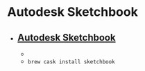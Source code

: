 # Autodesk Sketchbook
- [Autodesk Sketchbook](https://www.sketchbook.com/)
  - 
  - 
  - `brew cask install sketchbook`
